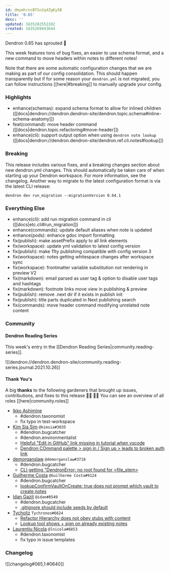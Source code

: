 ```yaml
---
id: dmymhrncBTSn2q4ZgKy5B
title: '0.65'
desc: ''
updated: 1635282552202
created: 1635269443644
---
```


Dendron 0.65 has sprouted  🌱

This week features tons of bug fixes, an easier to use schema format, and a new command to move headers within notes to different notes! 

Note that there are some automatic configuration changes that we are making as part of our config consolidation. This should happen transparently but if for some reason your `dendron.yml` is not migrated, you can follow instructions [[here|#breaking]] to manually upgrade your config. 

### Highlights
- enhance(schemas): expand schema format to allow for inlined children ([[docs|dendron://dendron.dendron-site/dendron.topic.schema#inline-schema-anatomy]]) 
- feat(command): move header command ([[docs|dendron.topic.refactoring#move-header]])
- enhance(cli): support output option when using `dendron note lookup` ([[docs|dendron://dendron.dendron-site/dendron.ref.cli.notes#lookup]])

### Breaking

This release includes various fixes, and a breaking changes section about new dendron.yml changes. This should automatically be taken care of when starting up your Dendron workspace. For more information, see the changelog. Another way to migrate to the latest configuration format is via the latest CLI release:

```
dendron dev run_migration --migrationVersion 0.64.1
```

### Everything Else
- enhance(cli): add run migration command in cli ([[docs|etc.cli#run_migration]])
- enhance(commands): update default aliases when note is updated
- enhance(pods): enhance gdoc import formatting 
- fix(publish): make assetPrefix apply to all link elements
- fix(workspace): update yml validation to latest config version
- fix(publish): make 11ty publishing compatible with config version 3
- fix(workspace): notes getting whitespace changes after workspace sync 
- fix(workspace): frontmatter variable substitution not rendering in preview V2 
- fix(markdown): email parsed as user tag & option to disable user tags and hashtags 
- fix(markdown): footnote links move view in publishing & preview 
- fix(publish): remove .next dir if it exists in publish init 
- fix(publish): title parts duplicated in Next publishing search 
- fix(commands): move header command modifying unrelated note content 

### Community

#### Dendron Reading Series

This week's entry in the [[Dendron Reading Series|community.reading-series]]. 

![[dendron://dendron.dendron-site/community.reading-series.journal.2021.10.26]]

#### Thank You's

A big **thanks** to the following gardeners that brought up issues, contributions, and fixes to this release :man_farmer: :woman_farmer: 
You can see an overview of all roles [[here|community.roles]]

- [Ikko Ashimine](https://github.com/eltociear)
    - #dendron.taxonomist
    - fix typo in test-workspace
- [Kim Sia Sim](https://github.com/simkimsia) `@kimsia#3035` 
    - #dendron.bugcatcher
    - #dendron.environmentalist
    - [Helpful "Edit in GitHub" link missing in tutorial when vscode](https://github.com/dendronhq/dendron/issues/1582)
    - [Dendron COmmand palette > sign in / Sign up > leads to broken auth link](https://github.com/dendronhq/dendron/issues/1580)
- [demorganslaw](https://github.com/demorganslaw) `@demorganslaw#3718` 
    - #dendron.bugcatcher
    - [CLI getting "DendronError: no root found for <file_stem>](https://github.com/dendronhq/dendron/issues/1579)
- [Guilherme Costa](https://github.com/guilhermesfc) `@Guilherme Costa#9124`
    - #dendron.bugcatcher
    - [lookupConfirmVaultOnCreate: true does not prompt which vault to create notes](https://github.com/dendronhq/dendron/issues/1570)
- [Idan Gazit](https://github.com/idan) `@idan#8549`
    - #dendron.bugcatcher
    - [.gitignore should include seeds by default ](https://github.com/dendronhq/dendron/issues/1576)
- [Tycholiz](https://github.com/Tycholiz) `Tychronos#6624`
    - [Refactor Hierarchy does not obey stubs with content](https://github.com/dendronhq/dendron/issues/1563)
    - [Lookup tool shows + sign on already existing notes](https://github.com/dendronhq/dendron/issues/1558)
- [Laurentiu Nicola](https://github.com/lnicola) `@lnicola#6853`
    - #dendron.taxonomist
    - fix typo in issue templates
### Changelog
![[changelog#065,1:#0640]]
